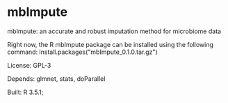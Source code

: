 # mbImpute
mbImpute: an accurate and robust imputation method for microbiome data

Right now, the R mbImpute package can be installed using the following command:
install.packages("mbImpute_0.1.0.tar.gz")

License: GPL-3

Depends: glmnet, stats, doParallel

Built: R 3.5.1;
